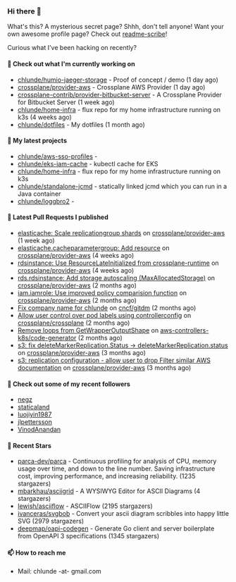 ### Hi there 👋

What's this? A mysterious secret page? Shhh, don't tell anyone!
Want your own awesome profile page? Check out [readme-scribe](https://github.com/muesli/readme-scribe)!

Curious what I've been hacking on recently?

#### 👷 Check out what I'm currently working on

- [chlunde/humio-jaeger-storage](https://github.com/chlunde/humio-jaeger-storage) - Proof of concept / demo (1 day ago)
- [crossplane/provider-aws](https://github.com/crossplane/provider-aws) - Crossplane AWS Provider (1 day ago)
- [crossplane-contrib/provider-bitbucket-server](https://github.com/crossplane-contrib/provider-bitbucket-server) - A Crossplane Provider for Bitbucket Server (1 week ago)
- [chlunde/home-infra](https://github.com/chlunde/home-infra) - flux repo for my home infrastructure running on k3s  (4 weeks ago)
- [chlunde/dotfiles](https://github.com/chlunde/dotfiles) - My dotfiles (1 month ago)

#### 🌱 My latest projects

- [chlunde/aws-sso-profiles](https://github.com/chlunde/aws-sso-profiles) - 
- [chlunde/eks-iam-cache](https://github.com/chlunde/eks-iam-cache) - kubectl cache for EKS
- [chlunde/home-infra](https://github.com/chlunde/home-infra) - flux repo for my home infrastructure running on k3s 
- [chlunde/standalone-jcmd](https://github.com/chlunde/standalone-jcmd) - statically linked jcmd which you can run in a Java container
- [chlunde/loggbro2](https://github.com/chlunde/loggbro2) - 

#### 🔨 Latest Pull Requests I published

- [elasticache: Scale replicationgroup shards](https://github.com/crossplane/provider-aws/pull/860) on [crossplane/provider-aws](https://github.com/crossplane/provider-aws) (1 week ago)
- [elasticache.cacheparametergroup: Add resource](https://github.com/crossplane/provider-aws/pull/834) on [crossplane/provider-aws](https://github.com/crossplane/provider-aws) (4 weeks ago)
- [rdsinstance: Use ResourceLateInitialized from crossplane-runtime](https://github.com/crossplane/provider-aws/pull/833) on [crossplane/provider-aws](https://github.com/crossplane/provider-aws) (4 weeks ago)
- [rds.rdsinstance: Add storage autoscaling (MaxAllocatedStorage)](https://github.com/crossplane/provider-aws/pull/794) on [crossplane/provider-aws](https://github.com/crossplane/provider-aws) (2 months ago)
- [iam.iamrole: Use improved policy comparision function](https://github.com/crossplane/provider-aws/pull/793) on [crossplane/provider-aws](https://github.com/crossplane/provider-aws) (2 months ago)
- [Fix company name for chlunde](https://github.com/cncf/gitdm/pull/721) on [cncf/gitdm](https://github.com/cncf/gitdm) (2 months ago)
- [Allow user control over pod labels using controllerconfig](https://github.com/crossplane/crossplane/pull/2455) on [crossplane/crossplane](https://github.com/crossplane/crossplane) (2 months ago)
- [Remove loops from GetWrapperOutputShape](https://github.com/aws-controllers-k8s/code-generator/pull/145) on [aws-controllers-k8s/code-generator](https://github.com/aws-controllers-k8s/code-generator) (2 months ago)
- [s3: fix deleteMarkerReplication.Status -&gt; deleteMarkerReplication.status](https://github.com/crossplane/provider-aws/pull/766) on [crossplane/provider-aws](https://github.com/crossplane/provider-aws) (3 months ago)
- [s3: replication configuration - allow user to drop Filter similar AWS documentation](https://github.com/crossplane/provider-aws/pull/765) on [crossplane/provider-aws](https://github.com/crossplane/provider-aws) (3 months ago)

#### 👯 Check out some of my recent followers

- [negz](https://github.com/negz)
- [staticaland](https://github.com/staticaland)
- [luojiyin1987](https://github.com/luojiyin1987)
- [jlpettersson](https://github.com/jlpettersson)
- [VinodAnandan](https://github.com/VinodAnandan)

#### 🌟 Recent Stars

- [parca-dev/parca](https://github.com/parca-dev/parca) - Continuous profiling for analysis of CPU, memory usage over time, and down to the line number. Saving infrastructure cost, improving performance, and increasing reliability. (1235 stargazers)
- [mbarkhau/asciigrid](https://github.com/mbarkhau/asciigrid) - A WYSIWYG Editor for ASCII Diagrams (4 stargazers)
- [lewish/asciiflow](https://github.com/lewish/asciiflow) - ASCIIFlow (2195 stargazers)
- [ivanceras/svgbob](https://github.com/ivanceras/svgbob) - Convert your ascii diagram scribbles into happy little SVG (2979 stargazers)
- [deepmap/oapi-codegen](https://github.com/deepmap/oapi-codegen) - Generate Go client and server boilerplate from OpenAPI 3 specifications (1345 stargazers)

#### 📫 How to reach me

- Mail: chlunde -at- gmail.com
